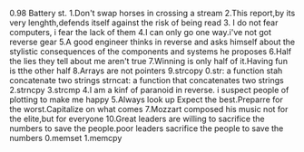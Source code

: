 0.98 Battery st.
1.Don't swap horses in crossing a stream
2.This report,by its very lenghth,defends itself against the risk of being read
3. I do not fear computers, i fear the lack of them
4.I can only go one way.i've not got reverse gear
5.A good engineer thinks in reverse and asks himself about the stylistic consequences of the components and systems he proposes
6.Half the lies they tell about me aren't true
7.Winning is only half of it.Having fun is tthe other half
8.Arrays are not pointers
9.strcopy
0.str:
a function stah concatenate two strings
strncat:
a function that concatenates two strings
2.strncpy
3.strcmp
4.I am a kinf of paranoid in reverse. i suspect people of plotting to make me happy
5.Always look up
Expect the best.Preparre for the worst.Capitalize on what comes
7.Mozzart composed his music not for the elite,but for everyone
10.Great leaders are willing to sacrifice the numbers to save the people.poor leaders sacrifice the people to save the numbers
0.memset
1.memcpy
